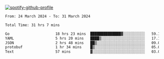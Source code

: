 [![spotify-github-profile](https://spotify-github-profile.vercel.app/api/view?uid=313pysyt3uxkjdidtiuvzf7nrnnu&cover_image=true&theme=natemoo-re&show_offline=false&background_color=121212&interchange=false&bar_color=53b14f&bar_color_cover=false)](https://spotify-github-profile.vercel.app/api/view?uid=313pysyt3uxkjdidtiuvzf7nrnnu&redirect=true)

<!--START_SECTION:waka-->

```txt
From: 24 March 2024 - To: 31 March 2024

Total Time: 31 hrs 7 mins

Go                     18 hrs 23 mins  ██████████████▓░░░░░░░░░░   59.11 %
YAML                   5 hrs 20 mins   ████▒░░░░░░░░░░░░░░░░░░░░   17.16 %
JSON                   2 hrs 48 mins   ██▒░░░░░░░░░░░░░░░░░░░░░░   09.04 %
protobuf               1 hr 34 mins    █▒░░░░░░░░░░░░░░░░░░░░░░░   05.07 %
Text                   57 mins         ▓░░░░░░░░░░░░░░░░░░░░░░░░   03.09 %
```

<!--END_SECTION:waka-->
